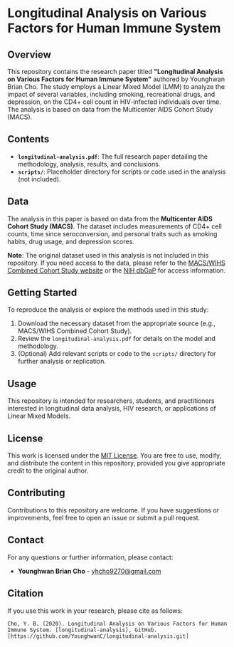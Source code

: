 # Longitudinal Analysis on Various Factors for Human Immune System

## Overview
This repository contains the research paper titled **"Longitudinal Analysis on Various Factors for Human Immune System"** authored by Younghwan Brian Cho. The study employs a Linear Mixed Model (LMM) to analyze the impact of several variables, including smoking, recreational drugs, and depression, on the CD4+ cell count in HIV-infected individuals over time. The analysis is based on data from the Multicenter AIDS Cohort Study (MACS).

## Contents
- **`longitudinal-analysis.pdf`**: The full research paper detailing the methodology, analysis, results, and conclusions.
- **`scripts/`**: Placeholder directory for scripts or code used in the analysis (not included).

## Data
The analysis in this paper is based on data from the **Multicenter AIDS Cohort Study (MACS)**. The dataset includes measurements of CD4+ cell counts, time since seroconversion, and personal traits such as smoking habits, drug usage, and depression scores.

**Note**: The original dataset used in this analysis is not included in this repository. If you need access to the data, please refer to the [MACS/WIHS Combined Cohort Study website](https://statepi.jhsph.edu/mwccs/) or the [NIH dbGaP](https://www.ncbi.nlm.nih.gov/gap/) for access information.

## Getting Started
To reproduce the analysis or explore the methods used in this study:
1. Download the necessary dataset from the appropriate source (e.g., MACS/WIHS Combined Cohort Study).
2. Review the `longitudinal-analysis.pdf` for details on the model and methodology.
3. (Optional) Add relevant scripts or code to the `scripts/` directory for further analysis or replication.

## Usage
This repository is intended for researchers, students, and practitioners interested in longitudinal data analysis, HIV research, or applications of Linear Mixed Models.

## License
This work is licensed under the [MIT License](LICENSE). You are free to use, modify, and distribute the content in this repository, provided you give appropriate credit to the original author.

## Contributing
Contributions to this repository are welcome. If you have suggestions or improvements, feel free to open an issue or submit a pull request.

## Contact
For any questions or further information, please contact:
- **Younghwan Brian Cho** - [yhcho9270@gmail.com](yhcho9270@gmail.com)

## Citation
If you use this work in your research, please cite as follows:
```plaintext
Cho, Y. B. (2020). Longitudinal Analysis on Various Factors for Human Immune System. [longitudinal-analysis], GitHub. [https://github.com/YounghwanC/longitudinal-analysis.git]
